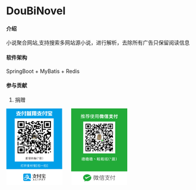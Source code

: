 # DouBiNovel

#### 介绍
小说聚合网站,支持搜索多网站源小说，进行解析，去除所有广告只保留阅读信息

#### 软件架构
SpringBoot + MyBatis + Redis

#### 参与贡献

1. 捐赠
<img src="./donate_alipay.png" width="30%">
<img src="./donate_wechat.png" width="30%" style="margin-left:20px;">
